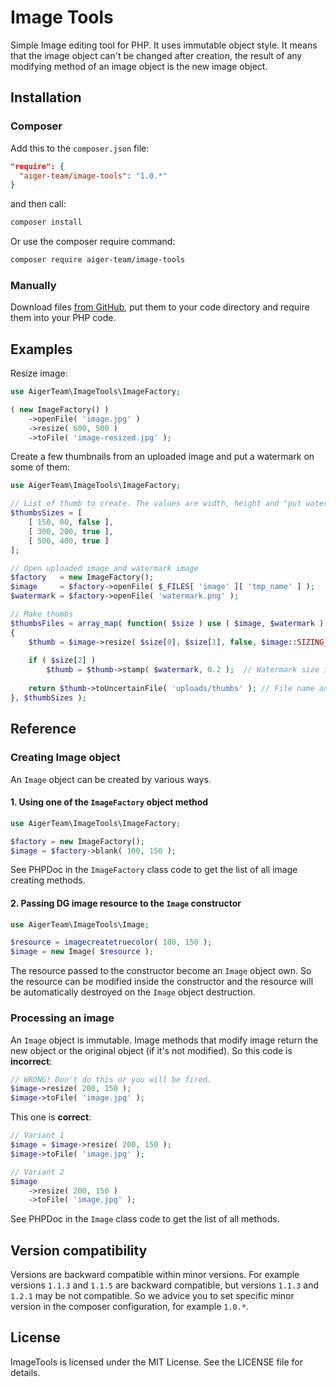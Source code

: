 # Image Tools

Simple Image editing tool for PHP. It uses immutable object style. It means that the image object can't be changed after 
creation, the result of any modifying method of an image object is the new image object.


## Installation

### Composer

Add this to the `composer.json` file:

```json
"require": {
  "aiger-team/image-tools": "1.0.*"
}
```

and then call:

```sh
composer install
```

Or use the composer require command:

```sh
composer require aiger-team/image-tools
```

### Manually

Download files [from GitHub](https://github.com/AigerTeam/ImageTools/archive/master.zip), put them to your code directory
and require them into your PHP code.


## Examples

Resize image:

```php
use AigerTeam\ImageTools\ImageFactory;

( new ImageFactory() )
	->openFile( 'image.jpg' )
	->resize( 600, 500 )
	->toFile( 'image-resized.jpg' );
```

Create a few thumbnails from an uploaded image and put a watermark on some of them:

```php
use AigerTeam\ImageTools\ImageFactory;

// List of thumb to create. The values are width, height and "put watermark?".
$thumbsSizes = [
	[ 150, 80, false ],
	[ 300, 200, true ],
	[ 500, 400, true ]
];

// Open uploaded image and watermark image
$factory   = new ImageFactory();
$image     = $factory->openFile( $_FILES[ 'image' ][ 'tmp_name' ] );
$watermark = $factory->openFile( 'watermark.png' );

// Make thumbs
$thumbsFiles = array_map( function( $size ) use ( $image, $watermark )
{
	$thumb = $image->resize( $size[0], $size[1], false, $image::SIZING_COVER );	// Original $image is not modified so thumbs may be created in any order
	
	if ( $size[2] )
		$thumb = $thumb->stamp( $watermark, 0.2 );	// Watermark size is relative, not pixel
		
	return $thumb->toUncertainFile( 'uploads/thumbs' );	// File name and format is set automatically
}, $thumbSizes );
```


## Reference

### Creating Image object

An `Image` object can be created by various ways.

#### 1. Using one of the `ImageFactory` object method

```php
use AigerTeam\ImageTools\ImageFactory;

$factory = new ImageFactory();
$image = $factory->blank( 100, 150 );
```

See PHPDoc in the `ImageFactory` class code to get the list of all image creating methods.

#### 2. Passing DG image resource to the `Image` constructor

```php
use AigerTeam\ImageTools\Image;

$resource = imagecreatetruecolor( 100, 150 );
$image = new Image( $resource );
```

The resource passed to the constructor become an `Image` object own. So the resource can be modified inside the 
constructor and the resource will be automatically destroyed on the `Image` object destruction.

### Processing an image

An `Image` object is immutable. Image methods that modify image return the new object or the original object (if it's
not modified). So this code is **incorrect**:

```php
// WRONG! Don't do this or you will be fired.
$image->resize( 200, 150 );
$image->toFile( 'image.jpg' );
```

This one is **correct**:

```php
// Variant 1
$image = $image->resize( 200, 150 );
$image->toFile( 'image.jpg' );

// Variant 2
$image
	->resize( 200, 150 )
	->toFile( 'image.jpg' );
```

See PHPDoc in the `Image` class code to get the list of all methods.


## Version compatibility

Versions are backward compatible within minor versions. For example versions `1.1.3` and `1.1.5` are backward compatible,
but versions `1.1.3` and `1.2.1` may be not compatible. So we advice you to set specific minor version in the composer 
configuration, for example `1.0.*`.


## License

ImageTools is licensed under the MIT License. See the LICENSE file for details.
